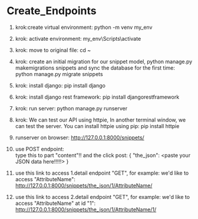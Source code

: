 # Create_Endpoints

1. krok:create virtual environment:                                                  python -m venv my_env
2. krok: activate environment:                                                       my_env\Scripts\activate
3. krok: move to original file:                                                      cd ~ 
4. krok: create an initial migration for our snippet model,                         python manage.py makemigrations snippets
and sync the database for the first time:                                           python manage.py migrate snippets
5. krok: install django:                                                             pip install django
6. krok: install django rest framework:                                              pip install djangorestframework
7. krok: run server:                                                                 python manage.py runserver
8. krok: We can test our API using httpie,
In another terminal window, we can test the server.
You can install httpie using pip:                                                   pip install httpie
9. runserver on browser:                                                             http://127.0.0.1:8000/snippets/
10. use POST endpoint:                                                              
type this to part "content"!! and the click post: 
                                                                                    {
                                                                                       "the_json": <paste your JSON data here!!!!!>
                                                                                    }

11. use this link to access 1.detail endpoint "GET",
for example: we'd like to access "AttributeName":                                   http://127.0.0.1:8000/snippets/the_json/1/AttributeName/
12. use this link to access 2.detail endpoint "GET",
for example: we'd like to access "AttributeName" at id "1":                          http://127.0.0.1:8000/snippets/the_json/1/AttributeName/1/

                                                                    
